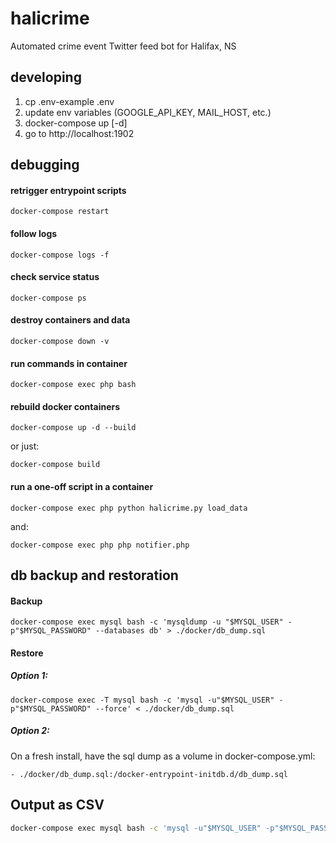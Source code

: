 # halicrime

Automated crime event Twitter feed bot for Halifax, NS

## developing

1. cp .env-example .env
2. update env variables (GOOGLE_API_KEY, MAIL_HOST, etc.)
3. docker-compose up [-d]
4. go to http://localhost:1902

## debugging

#### retrigger entrypoint scripts

`docker-compose restart`

#### follow logs

`docker-compose logs -f`

#### check service status

`docker-compose ps`

#### destroy containers and data

`docker-compose down -v`

#### run commands in container

`docker-compose exec php bash`

#### rebuild docker containers

`docker-compose up -d --build`

or just:

`docker-compose build`

#### run a one-off script in a container

`docker-compose exec php python halicrime.py load_data`

and:

`docker-compose exec php php notifier.php`

## db backup and restoration

#### Backup

`docker-compose exec mysql bash -c 'mysqldump -u "$MYSQL_USER" -p"$MYSQL_PASSWORD" --databases db' > ./docker/db_dump.sql`

#### Restore

##### Option 1:

`docker-compose exec -T mysql bash -c 'mysql -u"$MYSQL_USER" -p"$MYSQL_PASSWORD" --force' < ./docker/db_dump.sql`

##### Option 2:

On a fresh install, have the sql dump as a volume in docker-compose.yml:

`- ./docker/db_dump.sql:/docker-entrypoint-initdb.d/db_dump.sql`

## Output as CSV

```sh
docker-compose exec mysql bash -c 'mysql -u"$MYSQL_USER" -p"$MYSQL_PASSWORD" -e "select * from db.events" | sed "s/\t/,/g"' > events.csv
```
